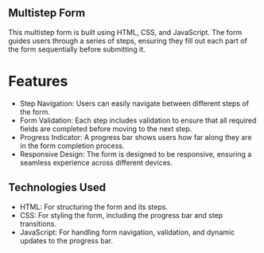 ## Multistep Form
This multistep form is built using HTML, CSS, and JavaScript. The form guides users through a series of steps, ensuring they fill out each part of the form sequentially before submitting it.

# Features
* Step Navigation: Users can easily navigate between different steps of the form.
* Form Validation: Each step includes validation to ensure that all required fields are completed before moving to the next step.
* Progress Indicator: A progress bar shows users how far along they are in the form completion process.
* Responsive Design: The form is designed to be responsive, ensuring a seamless experience across different devices.

## Technologies Used
* HTML: For structuring the form and its steps.
* CSS: For styling the form, including the progress bar and step transitions.
* JavaScript: For handling form navigation, validation, and dynamic updates to the progress bar.
